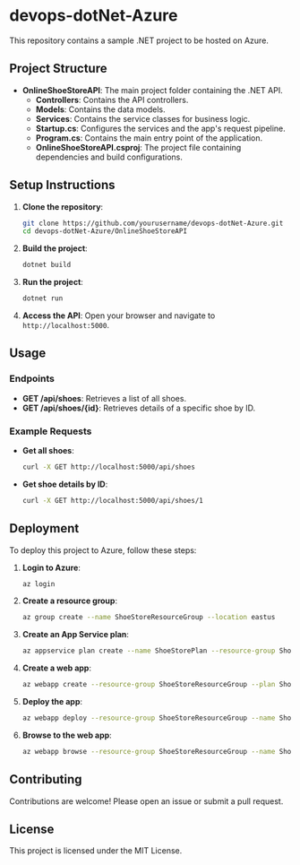 # devops-dotNet-Azure

This repository contains a sample .NET project to be hosted on Azure.

## Project Structure

- **OnlineShoeStoreAPI**: The main project folder containing the .NET API.
  - **Controllers**: Contains the API controllers.
  - **Models**: Contains the data models.
  - **Services**: Contains the service classes for business logic.
  - **Startup.cs**: Configures the services and the app's request pipeline.
  - **Program.cs**: Contains the main entry point of the application.
  - **OnlineShoeStoreAPI.csproj**: The project file containing dependencies and build configurations.

## Setup Instructions

1. **Clone the repository**:
    ```sh
    git clone https://github.com/yourusername/devops-dotNet-Azure.git
    cd devops-dotNet-Azure/OnlineShoeStoreAPI
    ```

2. **Build the project**:
    ```sh
    dotnet build
    ```

3. **Run the project**:
    ```sh
    dotnet run
    ```

4. **Access the API**:
    Open your browser and navigate to `http://localhost:5000`.

## Usage

### Endpoints

- **GET /api/shoes**: Retrieves a list of all shoes.
- **GET /api/shoes/{id}**: Retrieves details of a specific shoe by ID.

### Example Requests

- **Get all shoes**:
    ```sh
    curl -X GET http://localhost:5000/api/shoes
    ```

- **Get shoe details by ID**:
    ```sh
    curl -X GET http://localhost:5000/api/shoes/1
    ```

## Deployment

To deploy this project to Azure, follow these steps:

1. **Login to Azure**:
    ```sh
    az login
    ```

2. **Create a resource group**:
    ```sh
    az group create --name ShoeStoreResourceGroup --location eastus
    ```

3. **Create an App Service plan**:
    ```sh
    az appservice plan create --name ShoeStorePlan --resource-group ShoeStoreResourceGroup --sku B1 --is-linux
    ```

4. **Create a web app**:
    ```sh
    az webapp create --resource-group ShoeStoreResourceGroup --plan ShoeStorePlan --name ShoeStoreApp --runtime "DOTNET|6.0"
    ```

5. **Deploy the app**:
    ```sh
    az webapp deploy --resource-group ShoeStoreResourceGroup --name ShoeStoreApp --src-path .
    ```

6. **Browse to the web app**:
    ```sh
    az webapp browse --resource-group ShoeStoreResourceGroup --name ShoeStoreApp
    ```

## Contributing

Contributions are welcome! Please open an issue or submit a pull request.

## License

This project is licensed under the MIT License.
